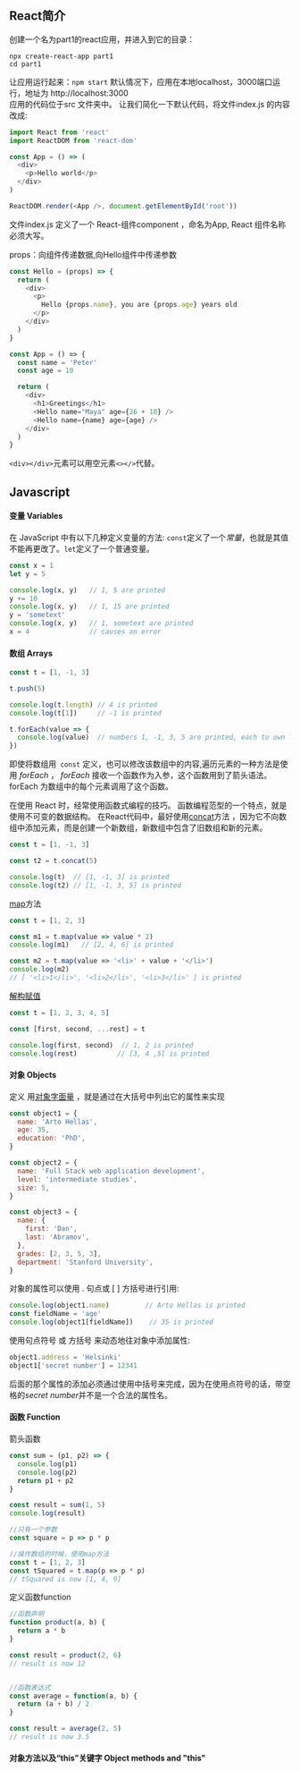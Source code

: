 ## <a name="a">React简介</a>
创建一个名为part1的react应用，并进入到它的目录：
```
npx create-react-app part1
cd part1
```
让应用运行起来：`npm start` 
默认情况下，应用在本地localhost，3000端口运行，地址为 http://localhost:3000   
应用的代码位于src 文件夹中。 让我们简化一下默认代码，将文件index.js 的内容改成: 

```javascript
import React from 'react'
import ReactDOM from 'react-dom'

const App = () => (
  <div>
    <p>Hello world</p>
  </div>
)

ReactDOM.render(<App />, document.getElementById('root'))
```
文件index.js 定义了一个 React-组件component ，命名为App, React 组件名称必须大写。  

props：向组件传递数据,向Hello组件中传递参数  
```js
const Hello = (props) => {
  return (
    <div>
      <p>
        Hello {props.name}, you are {props.age} years old
      </p>
    </div>
  )
}

const App = () => {
  const name = 'Peter'
  const age = 10

  return (
    <div>
      <h1>Greetings</h1>
      <Hello name="Maya" age={26 + 10} />
      <Hello name={name} age={age} />
    </div>
  )
}
```

`<div></div>`元素可以用空元素`<></>`代替。 

 

## <a name ="b">Javascript</a>

#### 变量 Variables

在 JavaScript 中有以下几种定义变量的方法:  `const`定义了一个*常量*，也就是其值不能再更改了。`let`定义了一个普通变量。

```js
const x = 1
let y = 5

console.log(x, y)   // 1, 5 are printed
y += 10
console.log(x, y)   // 1, 15 are printed
y = 'sometext'
console.log(x, y)   // 1, sometext are printed
x = 4               // causes an error
```

#### 数组 Arrays

```js
const t = [1, -1, 3]

t.push(5)

console.log(t.length) // 4 is printed
console.log(t[1])     // -1 is printed

t.forEach(value => {
  console.log(value)  // numbers 1, -1, 3, 5 are printed, each to own line
}) 
```

即使将数组用` const` 定义，也可以修改该数组中的内容,遍历元素的一种方法是使用 *forEach* ， *forEach* 接收一个函数作为入参，这个函数用到了箭头语法。forEach 为数组中的每个元素调用了这个函数。  

 在使用 React 时，经常使用函数式编程的技巧。 函数编程范型的一个特点，就是使用不可变的数据结构。 在React代码中，最好使用[concat](https://developer.mozilla.org/en-us/docs/web/javascript/reference/global_objects/array/concat)方法 ，因为它不向数组中添加元素，而是创建一个新数组，新数组中包含了旧数组和新的元素。

```js
const t = [1, -1, 3]

const t2 = t.concat(5)

console.log(t)  // [1, -1, 3] is printed
console.log(t2) // [1, -1, 3, 5] is printed
```

[map](https://developer.mozilla.org/en-us/docs/web/javascript/reference/global_objects/array/map)方法

```js
const t = [1, 2, 3]

const m1 = t.map(value => value * 2)
console.log(m1)   // [2, 4, 6] is printed
```

```js
const m2 = t.map(value => '<li>' + value + '</li>')
console.log(m2)  
// [ '<li>1</li>', '<li>2</li>', '<li>3</li>' ] is printed
```

[解构赋值]()

```js
const t = [1, 2, 3, 4, 5]

const [first, second, ...rest] = t

console.log(first, second)  // 1, 2 is printed
console.log(rest)          // [3, 4 ,5] is printed
```

#### 对象 Objects

定义  用[对象字面量](https://developer.mozilla.org/en-us/docs/web/javascript/guide/grammar_and_types#object_literals) ，就是通过在大括号中列出它的属性来实现

```js
const object1 = {
  name: 'Arto Hellas',
  age: 35,
  education: 'PhD',
}

const object2 = {
  name: 'Full Stack web application development',
  level: 'intermediate studies',
  size: 5,
}

const object3 = {
  name: {
    first: 'Dan',
    last: 'Abramov',
  },
  grades: [2, 3, 5, 3],
  department: 'Stanford University',
}
```

对象的属性可以使用  .  句点或 [ ] 方括号进行引用:

```js
console.log(object1.name)         // Arto Hellas is printed
const fieldName = 'age' 
console.log(object1[fieldName])    // 35 is printed
```

使用句点符号 或 方括号 来动态地往对象中添加属性:

```js
object1.address = 'Helsinki'
object1['secret number'] = 12341
```

后面的那个属性的添加必须通过使用中括号来完成，因为在使用点符号的话，带空格的*secret number*并不是一个合法的属性名。

#### 函数 Function

箭头函数

```js
const sum = (p1, p2) => {
  console.log(p1)
  console.log(p2)
  return p1 + p2
}

const result = sum(1, 5)
console.log(result)

//只有一个参数
const square = p => p * p

//操作数组的时候，使用map方法
const t = [1, 2, 3]
const tSquared = t.map(p => p * p)
// tSquared is now [1, 4, 9]

```

定义函数function

```js
//函数声明
function product(a, b) {
  return a * b
}

const result = product(2, 6)
// result is now 12


//函数表达式
const average = function(a, b) {
  return (a + b) / 2
}

const result = average(2, 5)
// result is now 3.5
```

#### 对象方法以及“this”关键字 Object methods and "this"


